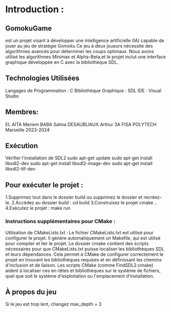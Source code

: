 # **Introduction :**

## GomokuGame 
est un projet visant à développer une intelligence artificielle (IA) 
capable de jouer au jeu de stratégie Gomoku Ce jeu à deux joueurs nécessite des 
algorithmes avancés pour déterminer les coups optimaux. Nous avons utilisé les algorithmes 
Minimax et Alpha-Beta,et le projet inclut une interface graphique développée en C avec 
la bibliothèque SDL.

## Technologies Utilisées
Langages de Programmation : C
Bibliothèque Graphique : SDL
IDE : Visual Studio


## Membres:
EL AITA Meriem
BABA Salma
DESAUBLIAUX Arthur
3A FISA POLYTECH Marseille 
2023-2024

## Exécution
Vérifier l'installation de SDL2
sudo apt-get update
sudo apt-get install libsdl2-dev
sudo apt-get install libsdl2-image-dev
sudo apt-get install libsdl2-ttf-dev


## Pour exécuter le projet :
1.Supprimez tout dans le dossier build ou supprimez le dossier et recréez-le.
2.Accédez au dossier build :
cd build
3.Construisez le projet 
cmake ..
4.Exécutez le projet :
make run

### Instructions supplémentaires pour CMake :
Utilisation de CMakeLists.txt :
Le fichier CMakeLists.txt est utilisé pour configurer le projet. Il génère automatiquement un Makefile,
qui est utilisé pour compiler et lier le projet.
Le dossier cmake contient des scripts nécessaires pour que CMakeLists.txt puisse localiser les bibliothèques 
SDL et leurs dépendances. Cela permet à CMake de configurer correctement le projet en trouvant les bibliothèques 
requises et en définissant les chemins d'inclusion et de liaison.
Les scripts CMake (comme FindSDL2.cmake) aident à localiser ces en-têtes et bibliothèques sur le système de fichiers,
quel que soit le système d'exploitation ou l'emplacement d'installation.

## À propos du jeu
Si le jeu est trop lent, changez max_depth = 3

